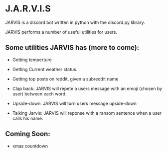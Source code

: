 # J.A.R.V.I.S
JARVIS is a discord bot written in python with the discord.py library.

JARVIS performs a number of useful utilities for users.

## Some utilities JARVIS has (more to come):
  
  * Getting temperture 
  
  * Getting Current weather status.
  
  * Getting top posts on reddit, given a subreddit name

  * Clap back:
  JARVIS will repete a users message with an emoji (chosen by user) between each word.
  
  * Upside-down:
  JARVIS will turn users message upside-down
  
  * Talking Jarvis:
  JARVIS will reponse with a ransom sentence when a user calls his name.
  
## Coming Soon:
 * xmas countdown

